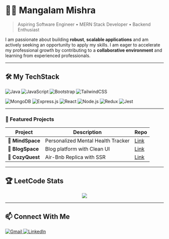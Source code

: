 # 👨‍💻 Mangalam Mishra  

> Aspiring Software Engineer • MERN Stack Developer • Backend Enthusiast  

I am passionate about building **robust**, **scalable applications** and am actively seeking an opportunity to apply my skills. I am eager to accelerate my professional growth by contributing to a **collaborative environment** and learning from experienced professionals.

---

## 🛠 My TechStack  

![Java](https://img.shields.io/badge/Java-ED8B00?style=for-the-badge&logo=openjdk&logoColor=white)
![JavaScript](https://img.shields.io/badge/JavaScript-F7DF1E?style=for-the-badge&logo=javascript&logoColor=black)
![Bootstrap](https://img.shields.io/badge/Bootstrap-563D7C?style=for-the-badge&logo=bootstrap&logoColor=white)
![TailwindCSS](https://img.shields.io/badge/Tailwind_CSS-38B2AC?style=for-the-badge&logo=tailwind-css&logoColor=white)  

![MongoDB](https://img.shields.io/badge/MongoDB-4EA94B?style=for-the-badge&logo=mongodb&logoColor=white)
![Express.js](https://img.shields.io/badge/Express.js-404D59?style=for-the-badge)
![React](https://img.shields.io/badge/React-20232A?style=for-the-badge&logo=react&logoColor=61DAFB)
![Node.js](https://img.shields.io/badge/Node.js-43853D?style=for-the-badge&logo=node-dot-js&logoColor=white)
![Redux](https://img.shields.io/badge/Redux-593D88?style=for-the-badge&logo=redux&logoColor=white)
![Jest](https://img.shields.io/badge/Jest-C21325?style=for-the-badge&logo=jest&logoColor=white)

---

### 🌟 Featured Projects
| Project | Description | Repo |
|---------|-------------|------|
| 📝 **MindSpace** | Personalized Mental Health Tracker | [Link](https://github.com/Mangalam-17/MindSpace) |
| 📖 **BlogSpace** | Blog platform with Clean UI | [Link](https://github.com/Mangalam-17/BlogSpace) |
| 🛒 **CozyQuest** | Air-Bnb Replica with SSR | [Link](https://github.com/Mangalam-17/CozyQuest) |


---

## 🏆 LeetCode Stats  
<p align="center">
  <a href="https://leetcode.com/u/Mangalam_89/">
    <img src="https://leetcard.jacoblin.cool/Mangalam_89?theme=dark&font=Karma" />
  </a>
</p>

---

## 📫 Connect With Me  
<p>
  <a href="mailto:mangalamab17@gmail.com">
    <img src="https://img.shields.io/badge/Gmail-D14836?style=for-the-badge&logo=gmail&logoColor=white" alt="Gmail" />
  </a>
  <a href="https://www.linkedin.com/in/mangalam-mishra-dev/">
    <img src="https://img.shields.io/badge/LinkedIn-0077B5?style=for-the-badge&logo=linkedin&logoColor=white" alt="LinkedIn" />
  </a>
</p>
